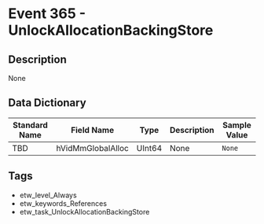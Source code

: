 # Event 365 - UnlockAllocationBackingStore

## Description
None

## Data Dictionary
|Standard Name|Field Name|Type|Description|Sample Value|
|---|---|---|---|---|
|TBD|hVidMmGlobalAlloc|UInt64|None|`None`|

## Tags
* etw_level_Always
* etw_keywords_References
* etw_task_UnlockAllocationBackingStore